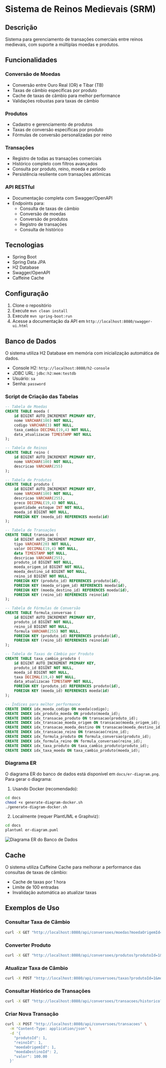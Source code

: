 # Sistema de Reinos Medievais (SRM)

## Descrição
Sistema para gerenciamento de transações comerciais entre reinos medievais, com suporte a múltiplas moedas e produtos.

## Funcionalidades

### Conversão de Moedas
- Conversão entre Ouro Real (OR) e Tibar (TB)
- Taxas de câmbio específicas por produto
- Cache de taxas de câmbio para melhor performance
- Validações robustas para taxas de câmbio

### Produtos
- Cadastro e gerenciamento de produtos
- Taxas de conversão específicas por produto
- Fórmulas de conversão personalizadas por reino

### Transações
- Registro de todas as transações comerciais
- Histórico completo com filtros avançados
- Consulta por produto, reino, moeda e período
- Persistência resiliente com transações atômicas

### API RESTful
- Documentação completa com Swagger/OpenAPI
- Endpoints para:
  - Consulta de taxas de câmbio
  - Conversão de moedas
  - Conversão de produtos
  - Registro de transações
  - Consulta de histórico

## Tecnologias
- Spring Boot
- Spring Data JPA
- H2 Database
- Swagger/OpenAPI
- Caffeine Cache

## Configuração
1. Clone o repositório
2. Execute `mvn clean install`
3. Execute `mvn spring-boot:run`
4. Acesse a documentação da API em `http://localhost:8080/swagger-ui.html`

## Banco de Dados
O sistema utiliza H2 Database em memória com inicialização automática de dados.
- Console H2: `http://localhost:8080/h2-console`
- JDBC URL: `jdbc:h2:mem:testdb`
- Usuário: `sa`
- Senha: `password`

### Script de Criação das Tabelas
```sql
-- Tabela de Moedas
CREATE TABLE moeda (
    id BIGINT AUTO_INCREMENT PRIMARY KEY,
    nome VARCHAR(100) NOT NULL,
    codigo VARCHAR(3) NOT NULL,
    taxa_cambio DECIMAL(19,4) NOT NULL,
    data_atualizacao TIMESTAMP NOT NULL
);

-- Tabela de Reinos
CREATE TABLE reino (
    id BIGINT AUTO_INCREMENT PRIMARY KEY,
    nome VARCHAR(100) NOT NULL,
    descricao VARCHAR(255)
);

-- Tabela de Produtos
CREATE TABLE produto (
    id BIGINT AUTO_INCREMENT PRIMARY KEY,
    nome VARCHAR(100) NOT NULL,
    descricao VARCHAR(255),
    preco DECIMAL(19,4) NOT NULL,
    quantidade_estoque INT NOT NULL,
    moeda_id BIGINT NOT NULL,
    FOREIGN KEY (moeda_id) REFERENCES moeda(id)
);

-- Tabela de Transações
CREATE TABLE transacao (
    id BIGINT AUTO_INCREMENT PRIMARY KEY,
    tipo VARCHAR(20) NOT NULL,
    valor DECIMAL(19,4) NOT NULL,
    data TIMESTAMP NOT NULL,
    descricao VARCHAR(255),
    produto_id BIGINT NOT NULL,
    moeda_origem_id BIGINT NOT NULL,
    moeda_destino_id BIGINT NOT NULL,
    reino_id BIGINT NOT NULL,
    FOREIGN KEY (produto_id) REFERENCES produto(id),
    FOREIGN KEY (moeda_origem_id) REFERENCES moeda(id),
    FOREIGN KEY (moeda_destino_id) REFERENCES moeda(id),
    FOREIGN KEY (reino_id) REFERENCES reino(id)
);

-- Tabela de Fórmulas de Conversão
CREATE TABLE formula_conversao (
    id BIGINT AUTO_INCREMENT PRIMARY KEY,
    produto_id BIGINT NOT NULL,
    reino_id BIGINT NOT NULL,
    formula VARCHAR(255) NOT NULL,
    FOREIGN KEY (produto_id) REFERENCES produto(id),
    FOREIGN KEY (reino_id) REFERENCES reino(id)
);

-- Tabela de Taxas de Câmbio por Produto
CREATE TABLE taxa_cambio_produto (
    id BIGINT AUTO_INCREMENT PRIMARY KEY,
    produto_id BIGINT NOT NULL,
    moeda_id BIGINT NOT NULL,
    taxa DECIMAL(19,4) NOT NULL,
    data_atualizacao TIMESTAMP NOT NULL,
    FOREIGN KEY (produto_id) REFERENCES produto(id),
    FOREIGN KEY (moeda_id) REFERENCES moeda(id)
);

-- Índices para melhor performance
CREATE INDEX idx_moeda_codigo ON moeda(codigo);
CREATE INDEX idx_produto_moeda ON produto(moeda_id);
CREATE INDEX idx_transacao_produto ON transacao(produto_id);
CREATE INDEX idx_transacao_moeda_origem ON transacao(moeda_origem_id);
CREATE INDEX idx_transacao_moeda_destino ON transacao(moeda_destino_id);
CREATE INDEX idx_transacao_reino ON transacao(reino_id);
CREATE INDEX idx_formula_produto ON formula_conversao(produto_id);
CREATE INDEX idx_formula_reino ON formula_conversao(reino_id);
CREATE INDEX idx_taxa_produto ON taxa_cambio_produto(produto_id);
CREATE INDEX idx_taxa_moeda ON taxa_cambio_produto(moeda_id);
```

### Diagrama ER
O diagrama ER do banco de dados está disponível em `docs/er-diagram.png`. Para gerar o diagrama:

1. Usando Docker (recomendado):
```bash
cd docs
chmod +x generate-diagram-docker.sh
./generate-diagram-docker.sh
```

2. Localmente (requer PlantUML e Graphviz):
```bash
cd docs
plantuml er-diagram.puml
```

![Diagrama ER do Banco de Dados](docs/er-diagram.png)

## Cache
O sistema utiliza Caffeine Cache para melhorar a performance das consultas de taxas de câmbio:
- Cache de taxas por 1 hora
- Limite de 100 entradas
- Invalidação automática ao atualizar taxas

## Exemplos de Uso

### Consultar Taxa de Câmbio
```bash
curl -X GET "http://localhost:8080/api/conversoes/moedas?moedaOrigemId=1&moedaDestinoId=2&valor=100.00"
```

### Converter Produto
```bash
curl -X GET "http://localhost:8080/api/conversoes/produtos?produtoId=1&moedaOrigemId=1&moedaDestinoId=2&valor=100.00"
```

### Atualizar Taxa de Câmbio
```bash
curl -X POST "http://localhost:8080/api/conversoes/taxas?produtoId=1&moedaOrigemId=1&moedaDestinoId=2&taxa=2.5"
```

### Consultar Histórico de Transações
```bash
curl -X GET "http://localhost:8080/api/conversoes/transacoes/historico?produtoId=1&reinoId=1&dataInicio=2024-01-01T00:00:00&dataFim=2024-12-31T23:59:59"
```

### Criar Nova Transação
```bash
curl -X POST "http://localhost:8080/api/conversoes/transacoes" \
  -H "Content-Type: application/json" \
  -d '{
    "produtoId": 1,
    "reinoId": 1,
    "moedaOrigemId": 1,
    "moedaDestinoId": 2,
    "valor": 100.00
  }'
``` 
